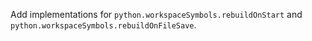 Add implementations for `python.workspaceSymbols.rebuildOnStart` and `python.workspaceSymbols.rebuildOnFileSave`.
